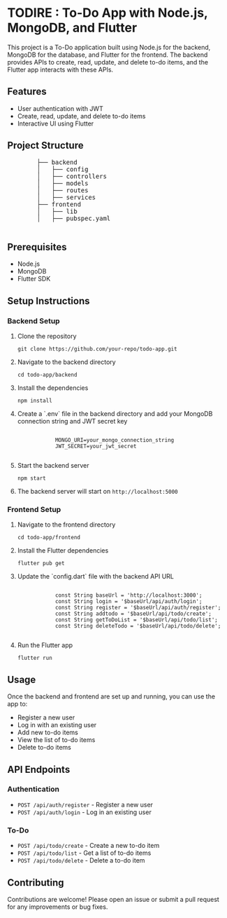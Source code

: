 <h1>TODIRE : To-Do App with Node.js, MongoDB, and Flutter</h1>
        <p>This project is a To-Do application built using Node.js for the backend, MongoDB for the database, and Flutter for the frontend. The backend provides APIs to create, read, update, and delete to-do items, and the Flutter app interacts with these APIs.</p>
        
<h2>Features</h2>
        <ul>
            <li>User authentication with JWT</li>
            <li>Create, read, update, and delete to-do items</li>
            <li>Interactive UI using Flutter</li>
        </ul>

<h2>Project Structure</h2>
        <pre>
        ├── backend
        │   ├── config
        │   ├── controllers
        │   ├── models
        │   ├── routes
        │   ├── services
        ├── frontend
        │   ├── lib
        │   ├── pubspec.yaml
        </pre>

<h2>Prerequisites</h2>
        <ul>
            <li>Node.js</li>
            <li>MongoDB</li>
            <li>Flutter SDK</li>
        </ul>

 <h2>Setup Instructions</h2>
        
 <h3>Backend Setup</h3>
        <ol>
            <li>Clone the repository</li>
            <pre><code class="command">git clone https://github.com/your-repo/todo-app.git</code></pre>
            <li>Navigate to the backend directory</li>
            <pre><code class="command">cd todo-app/backend</code></pre>
            <li>Install the dependencies</li>
            <pre><code class="command">npm install</code></pre>
            <li>Create a `.env` file in the backend directory and add your MongoDB connection string and JWT secret key</li>
            <pre><code>
            MONGO_URI=your_mongo_connection_string
            JWT_SECRET=your_jwt_secret
            </code></pre>
            <li>Start the backend server</li>
            <pre><code class="command">npm start</code></pre>
            <li>The backend server will start on <code>http://localhost:5000</code></li>
        </ol>

  <h3>Frontend Setup</h3>
        <ol>
            <li>Navigate to the frontend directory</li>
            <pre><code class="command">cd todo-app/frontend</code></pre>
            <li>Install the Flutter dependencies</li>
            <pre><code class="command">flutter pub get</code></pre>
            <li>Update the `config.dart` file with the backend API URL</li>
            <pre><code>
            const String baseUrl = 'http://localhost:3000';
            const String login = '$baseUrl/api/auth/login';
            const String register = '$baseUrl/api/auth/register';
            const String addtodo = '$baseUrl/api/todo/create';
            const String getToDoList = '$baseUrl/api/todo/list';
            const String deleteTodo = '$baseUrl/api/todo/delete';
            </code></pre>
            <li>Run the Flutter app</li>
            <pre><code class="command">flutter run</code></pre>
        </ol>

  <h2>Usage</h2>
        <p>Once the backend and frontend are set up and running, you can use the app to:</p>
        <ul>
            <li>Register a new user</li>
            <li>Log in with an existing user</li>
            <li>Add new to-do items</li>
            <li>View the list of to-do items</li>
            <li>Delete to-do items</li>
        </ul>

  <h2>API Endpoints</h2>
        <h3>Authentication</h3>
        <ul>
            <li><code>POST /api/auth/register</code> - Register a new user</li>
            <li><code>POST /api/auth/login</code> - Log in an existing user</li>
        </ul>
        <h3>To-Do</h3>
        <ul>
            <li><code>POST /api/todo/create</code> - Create a new to-do item</li>
            <li><code>POST /api/todo/list</code> - Get a list of to-do items</li>
            <li><code>POST /api/todo/delete</code> - Delete a to-do item</li>
        </ul>

  <h2>Contributing</h2>
        <p>Contributions are welcome! Please open an issue or submit a pull request for any improvements or bug fixes.</p>
